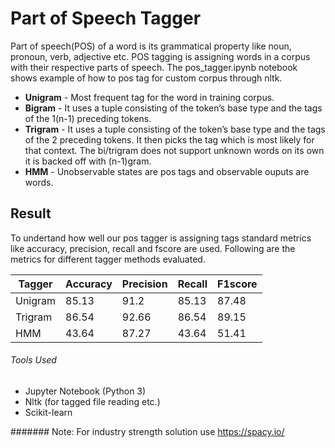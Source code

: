 # Part of Speech Tagger 

Part of speech(POS) of a word is its grammatical property like noun, pronoun, verb, adjective etc. POS tagging is assigning words in a corpus with their respective parts of speech. The pos_tagger.ipynb notebook shows example of how to pos tag for custom corpus through nltk.

* **Unigram** -
Most frequent tag for the word in training corpus.
* **Bigram** -
It uses a tuple consisting of the token’s base type and the tags of the 1(n-1) preceding tokens.
* **Trigram** - 
It uses a tuple consisting of the token’s base type and the tags of the 2 preceding tokens. It then picks the tag which is most likely for that context. The bi/trigram  does not support unknown words on its own it is backed off with (n-1)gram.
* **HMM** -
Unobservable states are pos tags and observable ouputs are words.

## Result
To undertand how well our pos tagger is assigning tags standard metrics like accuracy, precision, recall and fscore are used.
Following are the metrics for different tagger methods evaluated.

Tagger | Accuracy |Precision | Recall | F1score
-------|----------|----------|--------|--------
Unigram|  85.13   |   91.2   | 85.13  | 87.48
Trigram|  86.54   |   92.66  | 86.54  | 89.15       
HMM    |  43.64   |   87.27  | 43.64  | 51.41

###### Tools Used
* Jupyter Notebook (Python 3)
* Nltk (for tagged file reading etc.)
* Scikit-learn

####### Note: For industry strength solution use https://spacy.io/
